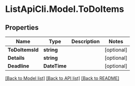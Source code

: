 # ListApiCli.Model.ToDoItems

## Properties

Name | Type | Description | Notes
------------ | ------------- | ------------- | -------------
**ToDoItemsId** | **string** |  | [optional] 
**Details** | **string** |  | [optional] 
**Deadline** | **DateTime** |  | [optional] 

[[Back to Model list]](../README.md#documentation-for-models) [[Back to API list]](../README.md#documentation-for-api-endpoints) [[Back to README]](../README.md)

